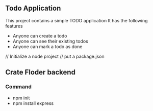 ## Todo Application
This project contains a simple TODO application
It has the following features 

- Anyone can create a todo
- Anyone can see their existing todos
- Anyone can mark a todo as done

// Initialize a node project
// put a package.json 

## Crate Floder backend

### Command

- npm init
- npm install express
